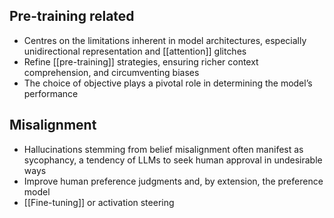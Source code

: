 ## Pre-training related

- Centres on the limitations inherent in model architectures, especially unidirectional representation and [[attention]] glitches
- Refine [[pre-training]] strategies, ensuring richer context comprehension, and circumventing biases
- The choice of objective plays a pivotal role in determining the model’s performance

## Misalignment

- Hallucinations stemming from belief misalignment often manifest as sycophancy, a tendency of LLMs to seek human approval in undesirable ways
- Improve human preference judgments and, by extension, the preference model
- [[Fine-tuning]] or activation steering
